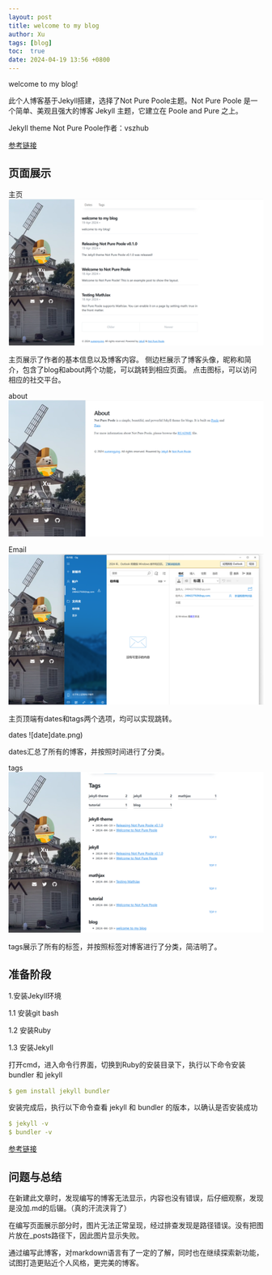 ```yaml
---
layout: post
title: welcome to my blog
author: Xu
tags: [blog]
toc:  true
date: 2024-04-19 13:56 +0800
---
```

welcome to my blog!


此个人博客基于Jekyll搭建，选择了Not Pure Poole主题。Not Pure Poole 是一个简单、美观且强大的博客 Jekyll 主题，它建立在 Poole and Pure 之上。

Jekyll theme Not Pure Poole作者：vszhub

[参考链接](https://github.com/vszhub/not-pure-poole)

## 页面展示

主页
![主页](Welcome-to-my-blog/main.png)


主页展示了作者的基本信息以及博客内容。
侧边栏展示了博客头像，昵称和简介，包含了blog和about两个功能，可以跳转到相应页面。
点击图标，可以访问相应的社交平台。

about
![about](about.png)

Email
![Email](Email.png)

主页顶端有dates和tags两个选项，均可以实现跳转。

dates
![date]date.png)

dates汇总了所有的博客，并按照时间进行了分类。

tags
![tag](tag.png)

tags展示了所有的标签，并按照标签对博客进行了分类，简洁明了。

## 准备阶段

1.安装Jekyll环境

1.1 安装git bash

1.2 安装Ruby

1.3 安装Jekyll

打开cmd，进入命令行界面，切换到Ruby的安装目录下，执行以下命令安装 bundler 和 jekyll

```yml
$ gem install jekyll bundler
```

安装完成后，执行以下命令查看 jekyll 和 bundler 的版本，以确认是否安装成功

 ```yml
 $ jekyll -v
 $ bundler -v
 ```
[参考链接](https://zhuanlan.zhihu.com/p/672713591)

## 问题与总结

在新建此文章时，发现编写的博客无法显示，内容也没有错误，后仔细观察，发现是没加.md的后辍。（真的汗流浃背了）

在编写页面展示部分时，图片无法正常呈现，经过排查发现是路径错误。没有把图片放在_posts路径下，因此图片显示失败。

通过编写此博客，对markdown语言有了一定的了解，同时也在继续探索新功能，试图打造更贴近个人风格，更完美的博客。
